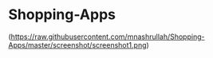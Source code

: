 # Shopping-Apps
(https://raw.githubusercontent.com/mnashrullah/Shopping-Apps/master/screenshot/screenshot1.png)
